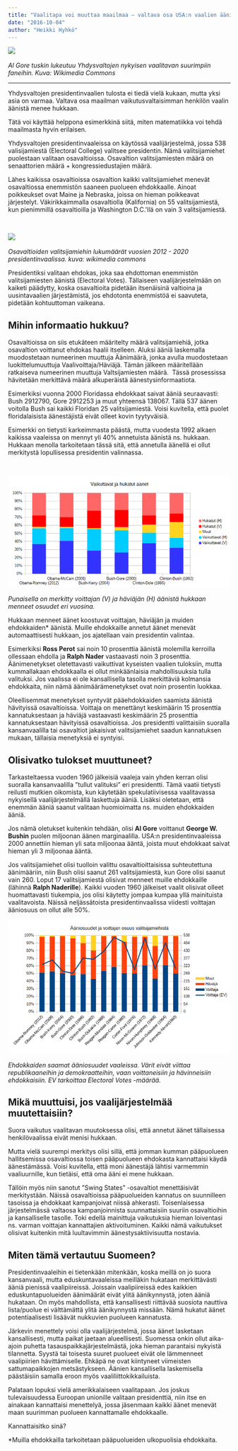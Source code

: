 ```yaml
---
title: "Vaalitapa voi muuttaa maailmaa — valtava osa USA:n vaalien äänistä menee hukkaan"
date: "2016-10-04"
author: "Heikki Hyhkö"
---
```


![](https://upload.wikimedia.org/wikipedia/commons/6/64/Al_Gore_at_SapphireNow_2010.jpg)

_Al Gore tuskin lukeutuu Yhdysvaltojen nykyisen vaalitavan suurimpiin faneihin. Kuva: Wikimedia Commons_

* * *

Yhdysvaltojen presidentinvaalien tulosta ei tiedä vielä kukaan, mutta yksi asia on varmaa. Valtava osa maailman vaikutusvaltaisimman henkilön vaalin äänistä menee hukkaan.

Tätä voi käyttää helppona esimerkkinä siitä, miten matematiikka voi tehdä maailmasta hyvin erilaisen.

Yhdysvaltojen presidentinvaaleissa on käytössä vaalijärjestelmä, jossa 538 valisijamiestä (Electoral College) valitsee presidentin. Nämä valitsijamiehet puolestaan valitaan osavaltioissa. Osavaltion valitsijamiesten määrä on senaattorien määrä + kongressiedustajien määrä.

Lähes kaikissa osavaltioissa osavaltion kaikki valitsijamiehet menevät osavaltiossa enemmistön saaneen puolueen ehdokkaalle. Ainoat poikkeukset ovat Maine ja Nebraska, joissa on hieman poikkeavat järjestelyt. Väkirikkaimmalla osavaltiolla (Kalifornia) on 55 valitsijamiestä, kun pienimmillä osavaltioilla ja Washington D.C.'llä on vain 3 valitsijamiestä.

 

![](https://upload.wikimedia.org/wikipedia/commons/c/cf/Electoral_map_2012-2020.svg)

_Osavaltioiden valitsijamiehin lukumäärät vuosien 2012 - 2020 presidentinvaalissa. kuva: wikimedia commons_

Presidentiksi valitaan ehdokas, joka saa ehdottoman enemmistön valitsijamiesten äänistä (Electoral Votes). Tällaiseen vaalijärjestelmään on kaiketi päädytty, koska osavaltioita pidetään itsenäisinä valtioina ja uusintavaalien järjestämistä, jos ehdotonta enemmistöä ei saavuteta, pidetään kohtuuttoman vaikeana.

## Mihin informaatio hukkuu?

Osavaltioissa on siis etukäteen määritelty määrä valitsijamiehiä, jotka osavaltion voittanut ehdokas haalii itselleen. Aluksi ääniä laskemalla muodostetaan numeerinen muuttuja Äänimäärä, jonka avulla muodostetaan luokittelumuuttuja Vaalivoittaja/Häviäjä. Tämän jälkeen määritellään ratkaiseva numeerinen muuttuja Valtsijamiesten määrä.  Tässä prosessissa hävitetään merkittävä määrä alkuperäistä äänestysinformaatiota.

Esimerkiksi vuonna 2000 Floridassa ehdokkaat saivat ääniä seuraavasti: Bush 2912790, Gore 2912253 ja muut yhteensä 138067. Tällä 537 äänen voitolla Bush sai kaikki Floridan 25 valitsijamiestä. Voisi kuvitella, että puolet floridalaisista äänestäjistä eivät olleet kovin tyytyväisiä.

Esimerkki on tietysti karkeimmasta päästä, mutta vuodesta 1992 alkaen kaikissa vaaleissa on mennyt yli 40% annetuista äänistä ns. hukkaan. Hukkaan menolla tarkoitetaan tässä sitä, että annetulla äänellä ei ollut merkitystä lopullisessa presidentin valinnassa.

 

![](./hukatut.png)

_Punaisella on merkitty voittajan (V) ja häviäjän (H) äänistä hukkaan menneet osuudet eri vuosina._

Hukkaan menneet äänet koostuvat voittajan, häviäjän ja muiden ehdokkaiden\* äänistä. Muille ehdokkaille annetut äänet menevät automaattisesti hukkaan, jos ajatellaan vain presidentin valintaa.

Esimerkiksi **Ross Perot** sai noin 10 prosenttia äänistä molemilla kerroilla ollessaan ehdolla ja **Ralph Nader** vastaavasti noin 3 prosenttia. Äänimenetykset oletettavasti vaikuttivat kyseisten vaalien tuloksiin, mutta kummallakaan ehdokkaalla ei ollut minkäänlaisia mahdollisuuksia tulla valituksi. Jos vaalissa ei ole kansallisella tasolla merkittäviä kolmansia ehdokkaita, niin nämä äänimäärämenetykset ovat noin prosentin luokkaa.

Oleellisemmat menetykset syntyvät pääehdokkaiden saamista äänistä hävityissä osavaltioissa. Voittaja on menettänyt keskimäärin 15 prosenttia kannatuksestaan ja häviäjä vastaavasti keskimäärin 25 prosenttia kannatuksestaan hävityissä osavaltioissa. Jos presidentti valittaisiin suoralla kansanvaalilla tai osavaltiot jakaisivat valitsijamiehet saadun kannatuksen mukaan, tällaisia menetyksiä ei syntyisi.

## Olisivatko tulokset muuttuneet?

Tarkasteltaessa vuoden 1960 jälkeisiä vaaleja vain yhden kerran olisi suoralla kansanvaalilla ”tullut valituksi” eri presidentti. Tämä vaatii tietysti reilusti mutkien oikomista, kun käytetään spekulatiivisessa vaalitavassa nykyisellä vaalijärjestelmällä laskettuja ääniä. Lisäksi oletetaan, että enemmän ääniä saanut valitaan huomioimatta ns. muiden ehdokkaiden ääniä.

Jos nämä oletukset kuitenkin tehdään, olisi **Al Gore** voittanut **George W. Bushin** puolen miljoonan äänen marginaalilla. USA:n presidentinvaaleissa 2000 annettiin hieman yli sata miljoonaa ääntä, joista muut ehdokkaat saivat hieman yli 3 miljoonaa ääntä.

Jos valitsijamiehet olisi tuolloin valittu osavaltioittaisissa suhteutettuna äänimääriin, niin Bush olisi saanut 261 valitsijamiestä, kun Gore olisi saanut vain 260. Loput 17 valitsijamiestä olisivat menneet muille ehdokkaille (lähinnä **Ralph Naderille**). Kaikki vuoden 1960 jälkeiset vaalit olisivat olleet huomattavasti tiukempia, jos olisi käytetty jompaa kumpaa yllä mainituista vaalitavoista. Näissä neljässätoista presidentinvaalissa viidesti voittajan ääniosuus on ollut alle 50%.

![](./ääniosuudet.png)

_Ehdokkaiden saamat ääniosuudet vaaleissa. Värit eivät viittaa republikaaneihin ja demokraatteihin, vaan voittaneisiin ja hävinneisiin ehdokkaisiin. EV tarkoittaa Electoral Votes -määrää._

## Mikä muuttuisi, jos vaalijärjestelmää muutettaisiin?

Suora vaikutus vaalitavan muutoksessa olisi, että annetut äänet tällaisessa henkilövaalissa eivät menisi hukkaan.

Mutta vielä suurempi merkitys olisi sillä, että jomman kumman pääpuolueen hallitsemissa osavaltiossa toisen pääpuolueen ehdokasta kannattaisi käydä äänestämässä. Voisi kuvitella, että moni äänestäjä lähtisi varmemmin vaaliuurnille, kun tietäisi, että oma ääni ei mene hukkaan.

Tällöin myös niin sanotut ”Swing States” -osavaltiot menettäisivät merkitystään. Näissä osavaltioissa pääpuolueiden kannatus on suunnilleen tasoissa ja ehdokkaat kampanjoivat niissä ahkerasti. Toisenlaisessa järjestelmässä valtaosa kampanjoinnista suunnattaisiin suuriin osavaltioihin ja kansalliselle tasolle. Toki edellä mainittuja vaikutuksia hieman loiventasi ns. varman voittajan kannattajien aktivoituminen. Kaikki nämä vaikutukset olisivat kuitenkin mitä luultavimmin äänestysaktiivisuutta nostavia.

## Miten tämä vertautuu Suomeen?

Presidentinvaaleihin ei tietenkään mitenkään, koska meillä on jo suora kansanvaali, mutta eduskuntavaaleissa meilläkin hukataan merkittävästi ääniä pienissä vaalipiireissä. Joissain vaalipiireissä edes kaikkien eduskuntapuolueiden äänimäärät eivät ylitä äänikynnystä, joten ääniä hukataan. On myös mahdollista, että kansallisesti riittävää suosiota nauttiva lista/puolue ei välttämättä ylitä äänikynnystä missään. Nämä hukatut äänet potentiaalisesti lisäävät nukkuvien puolueen kannatusta.

Järkevin menettely voisi olla vaalijärjestelmä, jossa äänet lasketaan kansallisesti, mutta paikat jaetaan alueellisesti. Suomessa onkin ollut aika-ajoin puhetta tasauspaikkajärjestelmästä, joka hieman parantaisi nykyistä tilannetta. Syystä tai toisesta suuret puolueet eivät ole lämmenneet vaalipiirien hävittämiselle. Ehkäpä ne ovat kiintyneet viimeisten sattumapaikkojen metsästykseen. Äänien kansallisella laskemisella päästäisiin samalla eroon myös vaaliliittokikkailuista.

Palataan lopuksi vielä amerikkalaiseen vaalitapaan. Jos joskus tulevaisuudessa Euroopan unionille valitaan presidenttiä, niin itse en ainakaan kannattaisi menettelyä, jossa jäsenmaan kaikki äänet menevät maan suurimman puolueen kannattamalle ehdokkaalle.

Kannattaisitko sinä?

\*Muilla ehdokkailla tarkoitetaan pääpuolueiden ulkopuolisia ehdokkaita.
